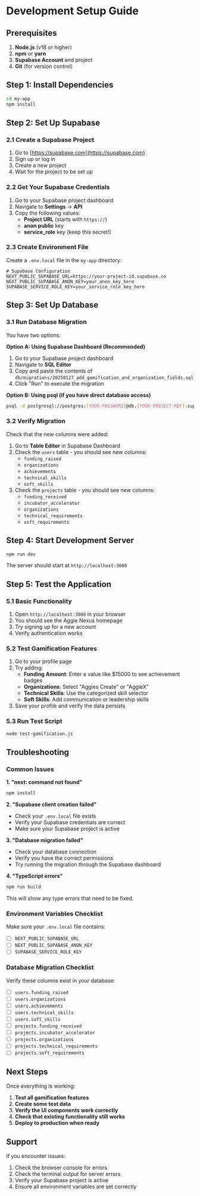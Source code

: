 # Development Setup Guide

## Prerequisites

1. **Node.js** (v18 or higher)
2. **npm** or **yarn**
3. **Supabase Account** and project
4. **Git** (for version control)

## Step 1: Install Dependencies

```bash
cd my-app
npm install
```

## Step 2: Set Up Supabase

### 2.1 Create a Supabase Project
1. Go to [https://supabase.com](https://supabase.com)
2. Sign up or log in
3. Create a new project
4. Wait for the project to be set up

### 2.2 Get Your Supabase Credentials
1. Go to your Supabase project dashboard
2. Navigate to **Settings** → **API**
3. Copy the following values:
   - **Project URL** (starts with `https://`)
   - **anon public** key
   - **service_role** key (keep this secret!)

### 2.3 Create Environment File
Create a `.env.local` file in the `my-app` directory:

```env
# Supabase Configuration
NEXT_PUBLIC_SUPABASE_URL=https://your-project-id.supabase.co
NEXT_PUBLIC_SUPABASE_ANON_KEY=your_anon_key_here
SUPABASE_SERVICE_ROLE_KEY=your_service_role_key_here
```

## Step 3: Set Up Database

### 3.1 Run Database Migration
You have two options:

**Option A: Using Supabase Dashboard (Recommended)**
1. Go to your Supabase project dashboard
2. Navigate to **SQL Editor**
3. Copy and paste the contents of `db/migrations/20250127_add_gamification_and_organization_fields.sql`
4. Click "Run" to execute the migration

**Option B: Using psql (if you have direct database access)**
```bash
psql -d postgresql://postgres:[YOUR-PASSWORD]@db.[YOUR-PROJECT-REF].supabase.co:5432/postgres -f db/migrations/20250127_add_gamification_and_organization_fields.sql
```

### 3.2 Verify Migration
Check that the new columns were added:
1. Go to **Table Editor** in Supabase Dashboard
2. Check the `users` table - you should see new columns:
   - `funding_raised`
   - `organizations`
   - `achievements`
   - `technical_skills`
   - `soft_skills`
3. Check the `projects` table - you should see new columns:
   - `funding_received`
   - `incubator_accelerator`
   - `organizations`
   - `technical_requirements`
   - `soft_requirements`

## Step 4: Start Development Server

```bash
npm run dev
```

The server should start at `http://localhost:3000`

## Step 5: Test the Application

### 5.1 Basic Functionality
1. Open `http://localhost:3000` in your browser
2. You should see the Aggie Nexus homepage
3. Try signing up for a new account
4. Verify authentication works

### 5.2 Test Gamification Features
1. Go to your profile page
2. Try adding:
   - **Funding Amount**: Enter a value like $15000 to see achievement badges
   - **Organizations**: Select "Aggies Create" or "AggieX"
   - **Technical Skills**: Use the categorized skill selector
   - **Soft Skills**: Add communication or leadership skills
3. Save your profile and verify the data persists

### 5.3 Run Test Script
```bash
node test-gamification.js
```

## Troubleshooting

### Common Issues

**1. "next: command not found"**
```bash
npm install
```

**2. "Supabase client creation failed"**
- Check your `.env.local` file exists
- Verify your Supabase credentials are correct
- Make sure your Supabase project is active

**3. "Database migration failed"**
- Check your database connection
- Verify you have the correct permissions
- Try running the migration through the Supabase dashboard

**4. "TypeScript errors"**
```bash
npm run build
```
This will show any type errors that need to be fixed.

### Environment Variables Checklist

Make sure your `.env.local` file contains:
- [ ] `NEXT_PUBLIC_SUPABASE_URL`
- [ ] `NEXT_PUBLIC_SUPABASE_ANON_KEY`
- [ ] `SUPABASE_SERVICE_ROLE_KEY`

### Database Migration Checklist

Verify these columns exist in your database:
- [ ] `users.funding_raised`
- [ ] `users.organizations`
- [ ] `users.achievements`
- [ ] `users.technical_skills`
- [ ] `users.soft_skills`
- [ ] `projects.funding_received`
- [ ] `projects.incubator_accelerator`
- [ ] `projects.organizations`
- [ ] `projects.technical_requirements`
- [ ] `projects.soft_requirements`

## Next Steps

Once everything is working:

1. **Test all gamification features**
2. **Create some test data**
3. **Verify the UI components work correctly**
4. **Check that existing functionality still works**
5. **Deploy to production when ready**

## Support

If you encounter issues:
1. Check the browser console for errors
2. Check the terminal output for server errors
3. Verify your Supabase project is active
4. Ensure all environment variables are set correctly 